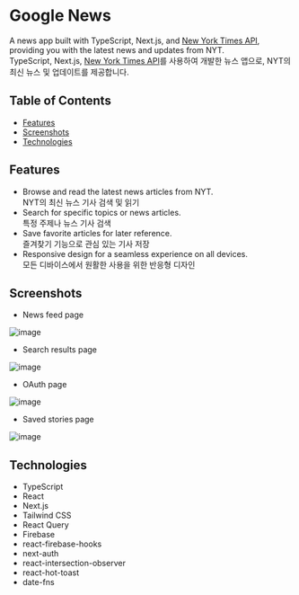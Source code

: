 # Google News

A news app built with TypeScript, Next.js, and [New York Times API](https://developer.nytimes.com/), providing you with the latest news and updates from NYT.  
TypeScript, Next.js, [New York Times API](https://developer.nytimes.com/)를 사용하여 개발한 뉴스 앱으로, NYT의 최신 뉴스 및 업데이트를 제공합니다.

## Table of Contents

- [Features](#features)
- [Screenshots](#screenshots)
- [Technologies](#technologies)

## Features

- Browse and read the latest news articles from NYT.  
  NYT의 최신 뉴스 기사 검색 및 읽기
- Search for specific topics or news articles.  
  특정 주제나 뉴스 기사 검색
- Save favorite articles for later reference.  
  즐겨찾기 기능으로 관심 있는 기사 저장
- Responsive design for a seamless experience on all devices.  
  모든 디바이스에서 원활한 사용을 위한 반응형 디자인

## Screenshots

- News feed page

![image](https://github.com/Valentin1495/Google-News/assets/69514169/e7db1023-efa5-4a8b-bf51-acc8f0fcf281)

- Search results page

![image](https://github.com/Valentin1495/Google-News/assets/69514169/6b271d5e-f2d0-4e52-b298-7e348e187b34)

- OAuth page

![image](https://github.com/Valentin1495/Google-News/assets/69514169/acb18658-f2df-4683-9b9f-a58feb6426dd)

- Saved stories page

![image](https://github.com/Valentin1495/Google-News/assets/69514169/6c2cf322-b718-4223-a629-17e5002dc941)

## Technologies

- TypeScript
- React
- Next.js
- Tailwind CSS
- React Query
- Firebase
- react-firebase-hooks
- next-auth
- react-intersection-observer
- react-hot-toast
- date-fns
